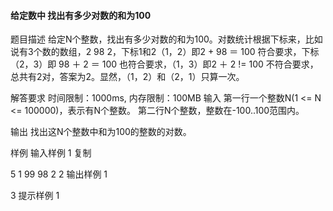 #### 给定数中 找出有多少对数的和为100

题目描述
给定N个整数，找出有多少对数的和为100。对数统计根据下标来，比如说有3个数的数组，2 98 2，下标1和2（1，2）即2 + 98 ＝ 100 符合要求，下标（2，3）即 98 ＋ 2 ＝ 100 也符合要求，（1，3）即2 ＋ 2 != 100 不符合要求，总共有2对，答案为2。显然，（1，2）和（2，1）只算一次。

解答要求
时间限制：1000ms, 内存限制：100MB
输入
第一行一个整数N(1 <= N <= 100000)，表示有N个整数。
第二行N个整数，整数在-100..100范围内。

输出
找出这N个整数中和为100的整数的对数。

样例
输入样例 1 复制

5
1 99 98 2 2
输出样例 1

3
提示样例 1
